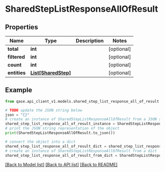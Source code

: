 # SharedStepListResponseAllOfResult


## Properties

Name | Type | Description | Notes
------------ | ------------- | ------------- | -------------
**total** | **int** |  | [optional] 
**filtered** | **int** |  | [optional] 
**count** | **int** |  | [optional] 
**entities** | [**List[SharedStep]**](SharedStep.md) |  | [optional] 

## Example

```python
from qase.api_client_v1.models.shared_step_list_response_all_of_result import SharedStepListResponseAllOfResult

# TODO update the JSON string below
json = "{}"
# create an instance of SharedStepListResponseAllOfResult from a JSON string
shared_step_list_response_all_of_result_instance = SharedStepListResponseAllOfResult.from_json(json)
# print the JSON string representation of the object
print(SharedStepListResponseAllOfResult.to_json())

# convert the object into a dict
shared_step_list_response_all_of_result_dict = shared_step_list_response_all_of_result_instance.to_dict()
# create an instance of SharedStepListResponseAllOfResult from a dict
shared_step_list_response_all_of_result_from_dict = SharedStepListResponseAllOfResult.from_dict(shared_step_list_response_all_of_result_dict)
```
[[Back to Model list]](../README.md#documentation-for-models) [[Back to API list]](../README.md#documentation-for-api-endpoints) [[Back to README]](../README.md)


